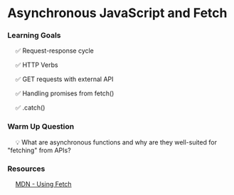 # Asynchronous JavaScript and Fetch

### Learning Goals

&emsp; ✅ Request-response cycle

&emsp; ✅ HTTP Verbs

&emsp; ✅ GET requests with external API

&emsp; ✅ Handling promises from fetch()

&emsp; ✅ .catch()

### Warm Up Question

&emsp; 💡 What are asynchronous functions and why are they well-suited for "fetching" from APIs?

### Resources

&emsp; [MDN - Using Fetch](https://developer.mozilla.org/en-US/docs/Web/API/Fetch_API/Using_Fetch)